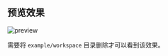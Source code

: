 ## 预览效果

![preview](https://img.alicdn.com/imgextra/i4/O1CN01oRaBjK281QbAA1qHI_!!6000000007872-2-tps-1477-902.png)

需要将 `example/workspace` 目录删除才可以看到该效果。